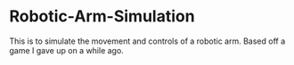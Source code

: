 # Robotic-Arm-Simulation

This is to simulate the movement and controls of a robotic arm. Based off a game I gave up on a while ago.
